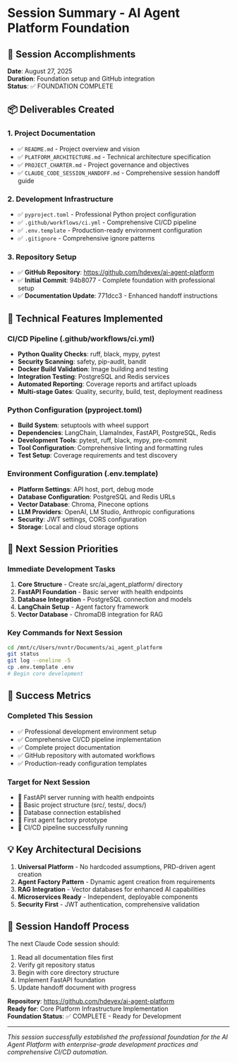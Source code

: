 # Session Summary - AI Agent Platform Foundation

## 🎯 Session Accomplishments

**Date**: August 27, 2025  
**Duration**: Foundation setup and GitHub integration  
**Status**: ✅ FOUNDATION COMPLETE

## 📦 Deliverables Created

### 1. Project Documentation
- ✅ `README.md` - Project overview and vision
- ✅ `PLATFORM_ARCHITECTURE.md` - Technical architecture specification
- ✅ `PROJECT_CHARTER.md` - Project governance and objectives
- ✅ `CLAUDE_CODE_SESSION_HANDOFF.md` - Comprehensive session handoff guide

### 2. Development Infrastructure
- ✅ `pyproject.toml` - Professional Python project configuration
- ✅ `.github/workflows/ci.yml` - Comprehensive CI/CD pipeline
- ✅ `.env.template` - Production-ready environment configuration
- ✅ `.gitignore` - Comprehensive ignore patterns

### 3. Repository Setup
- ✅ **GitHub Repository**: https://github.com/hdevex/ai-agent-platform
- ✅ **Initial Commit**: 94b8077 - Complete foundation with professional setup
- ✅ **Documentation Update**: 771dcc3 - Enhanced handoff instructions

## 🔧 Technical Features Implemented

### CI/CD Pipeline (.github/workflows/ci.yml)
- **Python Quality Checks**: ruff, black, mypy, pytest
- **Security Scanning**: safety, pip-audit, bandit
- **Docker Build Validation**: Image building and testing
- **Integration Testing**: PostgreSQL and Redis services
- **Automated Reporting**: Coverage reports and artifact uploads
- **Multi-stage Gates**: Quality, security, build, test, deployment readiness

### Python Configuration (pyproject.toml)
- **Build System**: setuptools with wheel support
- **Dependencies**: LangChain, LlamaIndex, FastAPI, PostgreSQL, Redis
- **Development Tools**: pytest, ruff, black, mypy, pre-commit
- **Tool Configuration**: Comprehensive linting and formatting rules
- **Test Setup**: Coverage requirements and test discovery

### Environment Configuration (.env.template)
- **Platform Settings**: API host, port, debug mode
- **Database Configuration**: PostgreSQL and Redis URLs
- **Vector Database**: Chroma, Pinecone options
- **LLM Providers**: OpenAI, LM Studio, Anthropic configurations
- **Security**: JWT settings, CORS configuration
- **Storage**: Local and cloud storage options

## 🚀 Next Session Priorities

### Immediate Development Tasks
1. **Core Structure** - Create src/ai_agent_platform/ directory
2. **FastAPI Foundation** - Basic server with health endpoints
3. **Database Integration** - PostgreSQL connection and models
4. **LangChain Setup** - Agent factory framework
5. **Vector Database** - ChromaDB integration for RAG

### Key Commands for Next Session
```bash
cd /mnt/c/Users/nvntr/Documents/ai_agent_platform
git status
git log --oneline -5
cp .env.template .env
# Begin core development
```

## 🎯 Success Metrics

### Completed This Session
- ✅ Professional development environment setup
- ✅ Comprehensive CI/CD pipeline implementation
- ✅ Complete project documentation
- ✅ GitHub repository with automated workflows
- ✅ Production-ready configuration templates

### Target for Next Session
- 🎯 FastAPI server running with health endpoints
- 🎯 Basic project structure (src/, tests/, docs/)
- 🎯 Database connection established
- 🎯 First agent factory prototype
- 🎯 CI/CD pipeline successfully running

## 💡 Key Architectural Decisions

1. **Universal Platform** - No hardcoded assumptions, PRD-driven agent creation
2. **Agent Factory Pattern** - Dynamic agent creation from requirements
3. **RAG Integration** - Vector databases for enhanced AI capabilities
4. **Microservices Ready** - Independent, deployable components
5. **Security First** - JWT authentication, comprehensive validation

## 🔄 Session Handoff Process

The next Claude Code session should:
1. Read all documentation files first
2. Verify git repository status
3. Begin with core directory structure
4. Implement FastAPI foundation
5. Update handoff document with progress

**Repository**: https://github.com/hdevex/ai-agent-platform  
**Ready for**: Core Platform Infrastructure Implementation  
**Foundation Status**: ✅ COMPLETE - Ready for Development

---

*This session successfully established the professional foundation for the AI Agent Platform with enterprise-grade development practices and comprehensive CI/CD automation.*